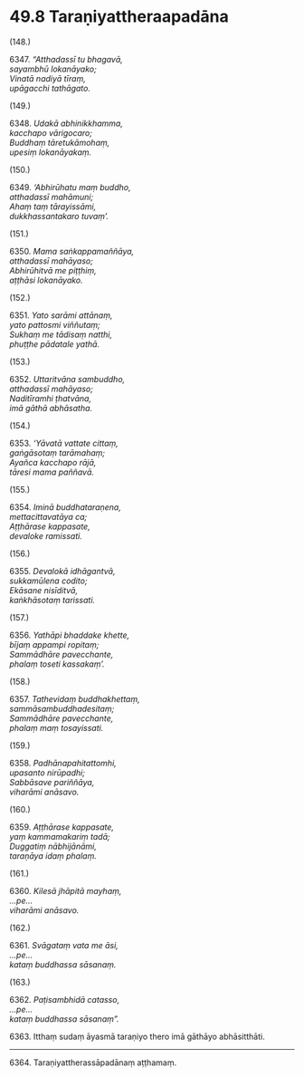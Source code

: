 

# 49.8 Taraṇiyattheraapadāna



(148.)

6347\. _“Atthadassī tu bhagavā,_  
_sayambhū lokanāyako;_  
_Vinatā nadiyā tīraṃ,_  
_upāgacchi tathāgato._  


(149.)

6348\. _Udakā abhinikkhamma,_  
_kacchapo vārigocaro;_  
_Buddhaṃ tāretukāmohaṃ,_  
_upesiṃ lokanāyakaṃ._  


(150.)

6349\. _‘Abhirūhatu maṃ buddho,_  
_atthadassī mahāmuni;_  
_Ahaṃ taṃ tārayissāmi,_  
_dukkhassantakaro tuvaṃ’._  


(151.)

6350\. _Mama saṅkappamaññāya,_  
_atthadassī mahāyaso;_  
_Abhirūhitvā me piṭṭhiṃ,_  
_aṭṭhāsi lokanāyako._  


(152.)

6351\. _Yato sarāmi attānaṃ,_  
_yato pattosmi viññutaṃ;_  
_Sukhaṃ me tādisaṃ natthi,_  
_phuṭṭhe pādatale yathā._  


(153.)

6352\. _Uttaritvāna sambuddho,_  
_atthadassī mahāyaso;_  
_Naditīramhi ṭhatvāna,_  
_imā gāthā abhāsatha._  


(154.)

6353\. _‘Yāvatā vattate cittaṃ,_  
_gaṅgāsotaṃ tarāmahaṃ;_  
_Ayañca kacchapo rājā,_  
_tāresi mama paññavā._  


(155.)

6354\. _Iminā buddhataraṇena,_  
_mettacittavatāya ca;_  
_Aṭṭhārase kappasate,_  
_devaloke ramissati._  


(156.)

6355\. _Devalokā idhāgantvā,_  
_sukkamūlena codito;_  
_Ekāsane nisīditvā,_  
_kaṅkhāsotaṃ tarissati._  


(157.)

6356\. _Yathāpi bhaddake khette,_  
_bījaṃ appampi ropitaṃ;_  
_Sammādhāre pavecchante,_  
_phalaṃ toseti kassakaṃ’._  


(158.)

6357\. _Tathevidaṃ buddhakhettaṃ,_  
_sammāsambuddhadesitaṃ;_  
_Sammādhāre pavecchante,_  
_phalaṃ maṃ tosayissati._  


(159.)

6358\. _Padhānapahitattomhi,_  
_upasanto nirūpadhi;_  
_Sabbāsave pariññāya,_  
_viharāmi anāsavo._  


(160.)

6359\. _Aṭṭhārase kappasate,_  
_yaṃ kammamakariṃ tadā;_  
_Duggatiṃ nābhijānāmi,_  
_taraṇāya idaṃ phalaṃ._  


(161.)

6360\. _Kilesā jhāpitā mayhaṃ,_  
_…pe…_  
_viharāmi anāsavo._  


(162.)

6361\. _Svāgataṃ vata me āsi,_  
_…pe…_  
_kataṃ buddhassa sāsanaṃ._  


(163.)

6362\. _Paṭisambhidā catasso,_  
_…pe…_  
_kataṃ buddhassa sāsanaṃ”._  


6363\. Itthaṃ sudaṃ āyasmā taraṇiyo thero imā gāthāyo abhāsitthāti.

---

6364\. Taraṇiyattherassāpadānaṃ aṭṭhamaṃ.





